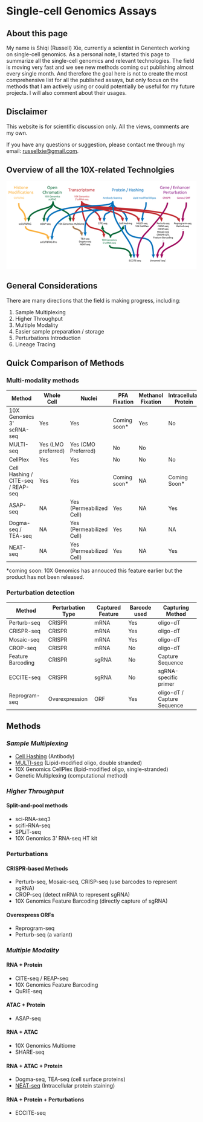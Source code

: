 # Single-cell Genomics Assays

## About this page

My name is Shiqi (Russell) Xie, currently a scientist in Genentech working on single-cell genomics. As a personal note, I started this page to summarize all the single-cell genomics and relevant technologies. The field is moving very fast and we see new methods coming out publishing almost every single month. And therefore the goal here is not to create the most comprehensive list for all the published assays, but only focus on the methods that I am actively using or could potentially be useful for my future projects. I will also comment about their usages.

## Disclaimer

This website is for scientific discussion only. All the views, comments are my own.

If you have any questions or suggestion, please contact me through my email: <russellxie@gmail.com>.

## Overview of all the 10X-related Technolgies

![Technology Overview](/assets/img/All_methods-01.png)

## General Considerations

There are many directions that the field is making progress, including:

1. Sample Multiplexing
2. Higher Throughput
3. Multiple Modality
4. Easier sample preparation / storage
5. Perturbations Introduction
6. Lineage Tracing

## Quick Comparison of Methods

### Multi-modality methods

| Method      | Whole Cell | Nuclei | PFA Fixation | Methanol Fixation | Intracellular Protein | Modality |
| ----------- | ---------- | ------ | ------------ | ----------------- | --------------------- | -------- |
| 10X Genomics 3' scRNA-seq | Yes | Yes | Coming soon* | Yes | No | RNA |
| MULTI-seq   | Yes (LMO preferred) | Yes (CMO Preferred) | No | No | | No | RNA |
| CellPlex    | Yes | Yes | No | No | No | RNA |
| Cell Hashing / CITE-seq / REAP-seq | Yes | Yes | Coming soon* | NA | Coming Soon* | RNA + Protein |
| ASAP-seq | NA | Yes (Permeabilized Cell) | Yes | NA | Yes | ATAC + Protein |
| Dogma-seq / TEA-seq | NA | Yes (Permeabilized Cell) | Yes | NA | NA | RNA + ATAC + Protein |
| NEAT-seq | NA | Yes (Permeabilized Cell) | Yes | NA | Yes | RNA + ATAC + Protein |

\*coming soon: 10X Genomics has annouced this feature earlier but the product has not been released.

### Perturbation detection

| Method      | Perturbation Type | Captured Feature | Barcode used | Capturing Method |
| ----------- | ----------------- | ---------------- | ------------ | ---------------- |
| Perturb-seq | CRISPR | mRNA | Yes | oligo-dT |
| CRISPR-seq  | CRISPR | mRNA | Yes | oligo-dT |
| Mosaic-seq  | CRISPR | mRNA | Yes | oligo-dT |
| CROP-seq | CRISPR | mRNA | No | oligo-dT |
| Feature Barcoding | CRISPR | sgRNA | No | Capture Sequence |
| ECCITE-seq | CRISPR | sgRNA | No | sgRNA-specific primer |
| Reprogram-seq | Overexpression | ORF | Yes | oligo-dT / Capture Sequence |

## Methods

### *Sample Multiplexing*

- [Cell Hashing](subpages/cell_hashing.md) (Antibody)
- [MULTI-seq](subpages/multiseq.md) (Lipid-modified oligo, double stranded)
- 10X Genomics CellPlex (lipid-modified oligo, single-stranded)
- Genetic Multiplexing (computational method)

### *Higher Throughput*

#### **Split-and-pool methods**

- sci-RNA-seq3
- scifi-RNA-seq
- SPLiT-seq
- 10X Genomics 3' RNA-seq HT kit

### **Perturbations**

#### CRISPR-based Methods

- Perturb-seq, Mosaic-seq, CRISP-seq (use barcodes to represent sgRNA)
- CROP-seq (detect mRNA to represent sgRNA)
- 10X Genomics Feature Barcoding (directly capture of sgRNA)

#### Overexpress ORFs

- Reprogram-seq
- Perturb-seq (a variant)

### *Multiple Modality*

#### **RNA + Protein**

- CITE-seq / REAP-seq
- 10X Genomics Feature Barcoding
- QuRIE-seq

#### **ATAC +  Protein**

- ASAP-seq

#### **RNA + ATAC**

- 10X Genomics Multiome
- SHARE-seq
  
#### **RNA + ATAC + Protein**

- Dogma-seq, TEA-seq (cell surface proteins)
- [NEAT-seq](subpages/neatseq.md) (Intracellular protein staining)

#### **RNA + Protein + Perturbations**

- ECCITE-seq
  